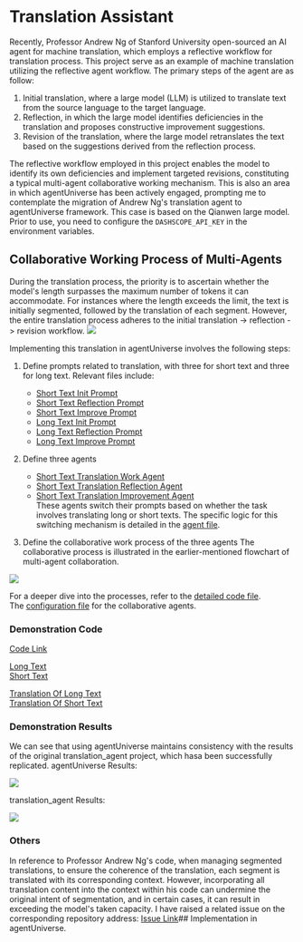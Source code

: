 # Translation Assistant
Recently, Professor Andrew Ng of Stanford University open-sourced an AI agent for machine translation, which employs a reflective workflow for translation process. This project serve as an example of machine translation utilizing the reflective agent workflow. The primary steps of the agent are as follow:
1. Initial translation, where a large model (LLM) is utilized to translate text from the source language to the target language.
2. Reflection, in which the large model identifies deficiencies in the translation and proposes constructive improvement suggestions.
3. Revision of the translation, where the large model retranslates the text based on the suggestions derived from the reflection process.

The reflective workflow employed in this project enables the model to identify its own deficiencies and implement targeted revisions, constituting a typical multi-agent collaborative working mechanism. This is also an area in which agentUniverse has been actively engaged, prompting me to contemplate the migration of Andrew Ng's translation agent to agentUniverse framework.
This case is based on the Qianwen large model. Prior to use, you need to configure the `DASHSCOPE_API_KEY` in the environment variables.

## Collaborative Working Process of Multi-Agents
During the translation process, the priority is to ascertain whether the model's length surpasses the maximum number of tokens it can accommodate. For instances where the length exceeds the limit, the text is initially segmented, followed by the translation of each segment. However, the entire translation process adheres to the initial translation -> reflection -> revision workflow.
![](../../_picture/translation_flow_graph.png)


Implementing this translation in agentUniverse involves the following steps:
1. Define prompts related to translation, with three for short text and three for long text. Relevant files include:
   - [Short Text Init Prompt](../../../../examples/sample_apps/translation_agent_app/intelligence/agentic/prompt/translation/translation_init_en.yaml)
   - [Short Text Reflection Prompt](../../../../examples/sample_apps/translation_agent_app/intelligence/agentic/prompt/translation/translation_reflection_en.yaml)
   - [Short Text Improve Prompt](../../../../examples/sample_apps/translation_agent_app/intelligence/agentic/prompt/translation/translation_improve_en.yaml)
   - [Long Text Init Prompt](../../../../examples/sample_apps/translation_agent_app/intelligence/agentic/prompt/translation/multi_translation_init_en.yaml)
   - [Long Text Reflection Prompt](../../../../examples/sample_apps/translation_agent_app/intelligence/agentic/prompt/translation/multi_translation_improve_en.yaml)
   - [Long Text Improve Prompt](../../../../examples/sample_apps/translation_agent_app/intelligence/agentic/prompt/translation/multi_translation_improve_en.yaml)  
2. Define three agents  
   - [Short Text Translation Work Agent](../../../../examples/sample_apps/translation_agent_app/intelligence/agentic/agent/agent_instance/translation_agent_case/translation_work_agent.yaml)
   - [Short Text Translation Reflection Agent](../../../../examples/sample_apps/translation_agent_app/intelligence/agentic/agent/agent_instance/translation_agent_case/translation_reflection_agent.yaml)  
   - [Short Text Translation Improvement Agent](../../../../examples/sample_apps/translation_agent_app/intelligence/agentic/agent/agent_instance/translation_agent_case/translation_improve_agent.yaml)  
   These agents switch their prompts based on whether the task involves translating long or short texts. The specific logic for this switching mechanism is detailed in the [agent file](../../../../examples/sample_apps/translation_agent_app/intelligence/agentic/agent/agent_instance/translation_agent_case/translation_agent.py).

3. Define the collaborative work process of the three agents
The collaborative process is illustrated in the earlier-mentioned flowchart of multi-agent collaboration. 

![](../../_picture/translation_execute_flow.png)    


For a deeper dive into the processes, refer to the [detailed code file](../../../../examples/sample_apps/translation_agent_app/intelligence/agentic/agent/agent_instance/translation_agent_case/translation_by_token_agent.py).  
The [configuration file](../../../../examples/sample_apps/translation_agent_app/intelligence/agentic/agent/agent_instance/translation_agent_case/translation_agent.yaml) for the collaborative agents.

### Demonstration Code  
[Code Link](../../../../examples/sample_apps/translation_agent_app/intelligence/test/test_translation_agent.py)

[Long Text](../../../../examples/sample_apps/translation_agent_app/intelligence/test/translation_data/long_text.txt)  
[Short Text](../../../../examples/sample_apps/translation_agent_app/intelligence/test/translation_data/short_text.txt)  

[Translation Of Long Text](../../../../examples/sample_apps/translation_agent_app/intelligence/test/translation_data/short_text_result.txt)  
[Translation Of Short Text](../../../../examples/sample_apps/translation_agent_app/intelligence/test/translation_data/long_text_result.txt)  

### Demonstration Results
We can see that using agentUniverse maintains consistency with the results of the original translation_agent project, which hasa been successfully replicated.
agentUniverse Results:  

![](../../_picture/long_translation_au.png)    

translation_agent Results:  

![](../../_picture/long_translation_wu.png)  


### Others
In reference to Professor Andrew Ng's code, when managing segmented translations, to ensure the coherence of the translation, each segment is translated with its corresponding context. However, incorporating all translation content into the context within his code can undermine the original intent of segmentation, and in certain cases, it can result in exceeding the model's taken capacity. I have raised a related issue on the corresponding repository address:  [Issue Link](https://github.com/andrewyng/translation-agent/issues/28)## Implementation in agentUniverse.

